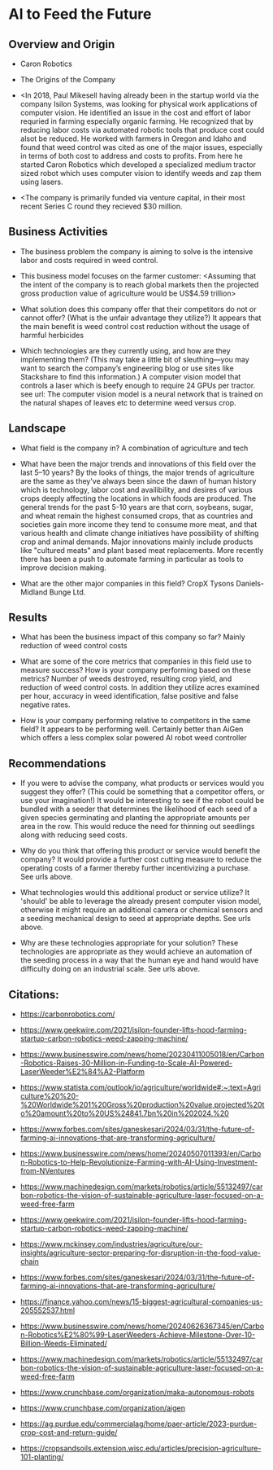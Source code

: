 # AI to Feed the Future

## Overview and Origin

* Caron Robotics 

* The Origins of the Company
* <In 2018, Paul Mikesell having already been in the startup world via the company Isilon Systems, was looking for physical work applications of computer vision. He identified an issue in the cost and effort of labor requried in farming especially organic farming. He recognized that by reducing labor costs via automated robotic tools that produce cost could alsot be reduced. He worked with farmers in Oregon and Idaho and found that weed control was cited as one of the major issues, especially in terms of both cost to address and costs to profits. From here he started Caron Robotics which developed a specialized medium tractor sized robot which uses computer vision to identify weeds and zap them using lasers.

* <The company is primarily funded via venture capital, in their most recent Series C round they recieved $30 million. 

## Business Activities

* The business problem the company is aiming to solve is the intensive labor and costs required in weed control. 

* This business model focuses on the farmer customer:
<Assuming that the intent of the company is to reach global markets then the projected gross production value of agriculture would be US$4.59 trillion> 

* What solution does this company offer that their competitors do not or cannot offer? (What is the unfair advantage they utilize?)
It appears that the main benefit is weed control cost reduction without the usage of harmful herbicides 

* Which technologies are they currently using, and how are they implementing them? (This may take a little bit of sleuthing&mdash;you may want to search the company’s engineering blog or use sites like Stackshare to find this information.)
A computer vision model that controls a laser which is beefy enough to require 24 GPUs per tractor. 
see url: 
The computer vision model is a neural network that is trained on the natural shapes of leaves etc to determine weed versus crop. 

## Landscape

* What field is the company in?
A combination of agriculture and tech 


* What have been the major trends and innovations of this field over the last 5&ndash;10 years?
By the looks of things, the major trends of agriculture are the same as they've always been since the dawn of human history which is technology, labor cost and availibility, and desires of various crops deeply affecting the locations in which foods are produced. The general trends for the past 5-10 years are that corn, soybeans, sugar, and wheat remain the highest consumed crops, that as countries and societies gain more income they tend to consume more meat, and that various health and climate change initiatives have possibility of shifting crop and animal demands. Major innovations mainly include products like "cultured meats" and plant based meat replacements. More recently there has been a push to automate farming in particular as tools to improve decision making. 


* What are the other major companies in this field?
CropX
Tysons
Daniels-Midland
Bunge Ltd.


## Results

* What has been the business impact of this company so far?
Mainly reduction of weed control costs 

* What are some of the core metrics that companies in this field use to measure success? How is your company performing based on these metrics?
Number of weeds destroyed, resulting crop yield, and reduction of weed control costs. 
In addition they utilize acres examined per hour, accuracy in weed identification, false positive and false negative rates. 

* How is your company performing relative to competitors in the same field?
It appears to be performing well. Certainly better than AiGen which offers a less complex solar powered AI robot weed controller 

## Recommendations

* If you were to advise the company, what products or services would you suggest they offer? (This could be something that a competitor offers, or use your imagination!)
It would be interesting to see if the robot could be bundled with a seeder that determines the likelihood of each seed of a given species germinating and planting the appropriate amounts per area in the row. This would reduce the need for thinning out seedlings along with reducing seed costs. 


* Why do you think that offering this product or service would benefit the company?
It would provide a further cost cutting measure to reduce the operating costs of a farmer thereby further incentivizing a purchase. See urls above. 

* What technologies would this additional product or service utilize?
It 'should' be able to leverage the already present computer vision model, otherwise it might require an additional camera or chemical sensors and a seeding mechanical design to seed at appropriate depths. See urls above. 

* Why are these technologies appropriate for your solution?
These technologies are appropriate as they would achieve an automation of the seeding process in a way that the human eye and hand would have difficulty doing on an industrial scale. See urls above. 

## Citations:

* https://carbonrobotics.com/

* https://www.geekwire.com/2021/isilon-founder-lifts-hood-farming-startup-carbon-robotics-weed-zapping-machine/

* https://www.businesswire.com/news/home/20230411005018/en/Carbon-Robotics-Raises-30-Million-in-Funding-to-Scale-AI-Powered-LaserWeeder%E2%84%A2-Platform

* https://www.statista.com/outlook/io/agriculture/worldwide#:~:text=Agriculture%20%20-%20Worldwide%201%20Gross%20production%20value,projected%20to%20amount%20to%20US%24841.7bn%20in%202024.%20

* https://www.forbes.com/sites/ganeskesari/2024/03/31/the-future-of-farming-ai-innovations-that-are-transforming-agriculture/

* https://www.businesswire.com/news/home/20240507011393/en/Carbon-Robotics-to-Help-Revolutionize-Farming-with-AI-Using-Investment-from-NVentures

* https://www.machinedesign.com/markets/robotics/article/55132497/carbon-robotics-the-vision-of-sustainable-agriculture-laser-focused-on-a-weed-free-farm

* https://www.geekwire.com/2021/isilon-founder-lifts-hood-farming-startup-carbon-robotics-weed-zapping-machine/

* https://www.mckinsey.com/industries/agriculture/our-insights/agriculture-sector-preparing-for-disruption-in-the-food-value-chain

* https://www.forbes.com/sites/ganeskesari/2024/03/31/the-future-of-farming-ai-innovations-that-are-transforming-agriculture/

* https://finance.yahoo.com/news/15-biggest-agricultural-companies-us-205552537.html

* https://www.businesswire.com/news/home/20240626367345/en/Carbon-Robotics%E2%80%99-LaserWeeders-Achieve-Milestone-Over-10-Billion-Weeds-Eliminated/

* https://www.machinedesign.com/markets/robotics/article/55132497/carbon-robotics-the-vision-of-sustainable-agriculture-laser-focused-on-a-weed-free-farm

* https://www.crunchbase.com/organization/maka-autonomous-robots
  
* https://www.crunchbase.com/organization/aigen

* https://ag.purdue.edu/commercialag/home/paer-article/2023-purdue-crop-cost-and-return-guide/
 
* https://cropsandsoils.extension.wisc.edu/articles/precision-agriculture-101-planting/